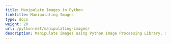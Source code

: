 ```yaml
---
title: Manipulate Images in Python
linktitle: Manipulating Images
type: docs
weight: 20
url: /python-net/manipulating-images/
description: Manipulate images using Python Image Processing Library, such as removing backgrounds, converting, merging, and modifying images.
---
```

